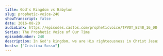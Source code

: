 ```yaml
---
title: God's Kingdom vs Babylon
slug: prophetic-voice-240
showTranscript: false
date: 2016-08-20
audioLink: https://episodes.castos.com/propheticvoice/TPVOT_E240_16_08-20-21_God%27s_Kingdom_vs_Babylon.mp3
Series: The Prophetic Voice of Our Time
episodeNumber: 240
description: In God's kingdom, we are His righteousness in Christ Jesus. Our world must revolve around Jesus, not the idolatrous Babylonian system.
hosts: ["Cristina Sosso"]
---
```

